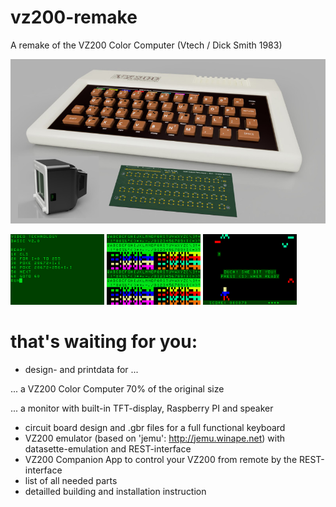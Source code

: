 # vz200-remake
A remake of the VZ200 Color Computer (Vtech / Dick Smith 1983)

![Prototyp](../images/vz200-teaser.jpg "VZ200 - 70%")


![Screenshot_02](../images/screenshot_02.png "Basic Programming")
![Screenshot_03](../images/screenshot_03.png "Charset")
![Screenshot_05](../images/screenshot_05.png "the hunter - bit by a bat")

# that's waiting for you:

* design- and printdata for ...

... a VZ200 Color Computer 70% of the original size

... a monitor with built-in TFT-display, Raspberry PI and speaker

* circuit board design and .gbr files for a full functional keyboard
* VZ200 emulator (based on 'jemu': http://jemu.winape.net) with datasette-emulation and REST-interface
* VZ200 Companion App to control your VZ200 from remote by the REST-interface
* list of all needed parts
* detailled building and installation instruction
